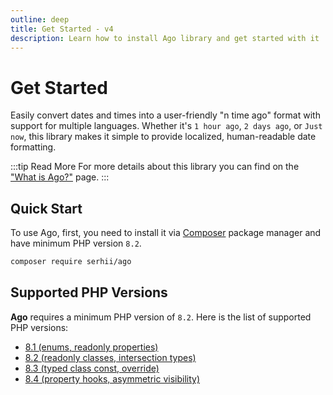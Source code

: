 ```yaml
---
outline: deep
title: Get Started - v4
description: Learn how to install Ago library and get started with it
---
```


# Get Started
Easily convert dates and times into a user-friendly "n time ago" format with support for multiple languages. Whether it's `1 hour ago`, `2 days ago`, or `Just now`, this library makes it simple to provide localized, human-readable date formatting.

:::tip Read More
For more details about this library you can find on the ["What is Ago?"](/v4/what-is-ago) page.
:::

## Quick Start
To use Ago, first, you need to install it via [Composer](https://getcomposer.org/) package manager and have minimum PHP version `8.2`.
```bash
composer require serhii/ago
```

## Supported PHP Versions
**Ago** requires a minimum PHP version of `8.2`. Here is the list of supported PHP versions:

- [8.1 (enums, readonly properties)](https://www.php.net/releases/8.1/en.php)
- [8.2 (readonly classes, intersection types)](https://www.php.net/releases/8.2/en.php)
- [8.3 (typed class const, override)](https://www.php.net/releases/8.3/en.php)
- [8.4 (property hooks, asymmetric visibility)](https://www.php.net/releases/8.4/en.php)